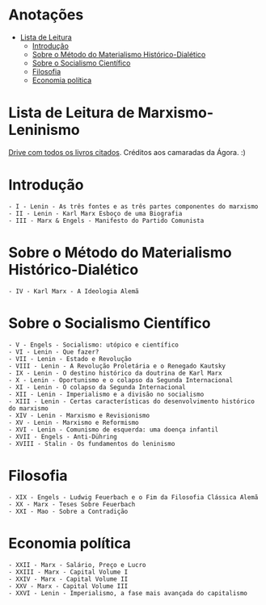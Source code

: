 # Anotações

* [Lista de Leitura](#Lista-de-Leitura-de-Marxismo-Leninismo)
  * [Introdução](#Introdução)
  * [Sobre o Método do Materialismo Histórico-Dialético](#Sobre-o-Método-do-Materialismo-Histórico-Dialético)
  * [Sobre o Socialismo Científico](#Sobre-o-Socialismo-Científico)
  * [Filosofia](#Filosofia)
  * [Economia política](#Economia-política)

# Lista de Leitura de Marxismo-Leninismo
[Drive com todos os livros citados](https://drive.google.com/drive/u/3/folders/1SHMSxLaS4_ddJQbIO-f7gxZphqber2BM). Créditos aos camaradas da Ágora. :)
# Introdução
    - I - Lenin - As três fontes e as três partes componentes do marxismo 
    - II - Lenin - Karl Marx Esboço de uma Biografia 
    - III - Marx & Engels - Manifesto do Partido Comunista
 # Sobre o Método do Materialismo Histórico-Dialético
    - IV - Karl Marx - A Ideologia Alemã
 # Sobre o Socialismo Científico
    - V - Engels - Socialismo: utópico e científico 
    - VI - Lenin - Que fazer?
    - VII - Lenin - Estado e Revolução
    - VIII - Lenin - A Revolução Proletária e o Renegado Kautsky
    - IX - Lenin - O destino histórico da doutrina de Karl Marx
    - X - Lenin - Oportunismo e o colapso da Segunda Internacional 
    - XI - Lenin - O colapso da Segunda Internacional 
    - XII - Lenin - Imperialismo e a divisão no socialismo
    - XIII - Lenin - Certas características do desenvolvimento histórico do marxismo
    - XIV - Lenin - Marxismo e Revisionismo 
    - XV - Lenin - Marxismo e Reformismo 
    - XVI - Lenin - Comunismo de esquerda: uma doença infantil
    - XVII - Engels - Anti-Dühring
    - XVIII - Stalin - Os fundamentos do leninismo

 # Filosofia
    - XIX - Engels - Ludwig Feuerbach e o Fim da Filosofia Clássica Alemã
    - XX - Marx - Teses Sobre Feuerbach
    - XXI - Mao - Sobre a Contradição
 # Economia política
    - XXII - Marx - Salário, Preço e Lucro
    - XXIII - Marx - Capital Volume I
    - XXIV - Marx - Capital Volume II
    - XXV - Marx - Capital Volume III
    - XXVI - Lenin - Imperialismo, a fase mais avançada do capitalismo
